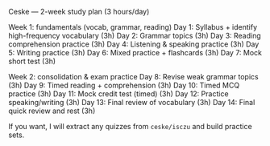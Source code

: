Ceske — 2-week study plan (3 hours/day)

Week 1: fundamentals (vocab, grammar, reading)
Day 1: Syllabus + identify high-frequency vocabulary (3h)
Day 2: Grammar topics (3h)
Day 3: Reading comprehension practice (3h)
Day 4: Listening & speaking practice (3h)
Day 5: Writing practice (3h)
Day 6: Mixed practice + flashcards (3h)
Day 7: Mock short test (3h)

Week 2: consolidation & exam practice
Day 8: Revise weak grammar topics (3h)
Day 9: Timed reading + comprehension (3h)
Day 10: Timed MCQ practice (3h)
Day 11: Mock credit test (timed) (3h)
Day 12: Practice speaking/writing (3h)
Day 13: Final review of vocabulary (3h)
Day 14: Final quick review and rest (3h)

If you want, I will extract any quizzes from `ceske/isczu` and build practice sets.

